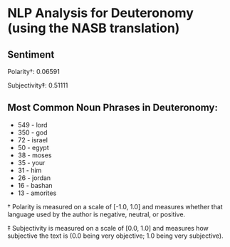 # NLP Analysis for Deuteronomy (using the NASB translation)

## Sentiment

Polarity†: 0.06591

Subjectivity‡: 0.51111

## Most Common Noun Phrases in Deuteronomy:

 * 549	-  lord
 * 350	-  god
 * 72	-  israel
 * 50	-  egypt
 * 38	-  moses
 * 35	-  your
 * 31	-  him
 * 26	-  jordan
 * 16	-  bashan
 * 13	-  amorites


† Polarity is measured on a scale of [-1.0, 1.0] and measures whether that language used by the author is negative, neutral, or positive.

‡ Subjectivity is measured on a scale of [0.0, 1.0] and measures how subjective the text is (0.0 being very objective; 1.0 being very subjective).